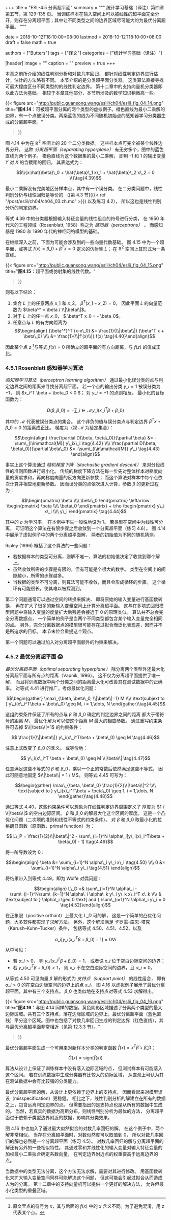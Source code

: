 +++
title = "ESL-4.5 分离超平面"
summary = """
统计学习基础（译注）第四章第五节，第 129-135 页。
当训练样本在输入空间上可以被线性的超平面完全分开，则存在分离超平面；其中让不同类型之间的边界区域尽可能大的为最优分离超平面。
"""

date = 2018-10-12T18:10:00+08:00
lastmod = 2018-10-12T18:10:00+08:00
draft = false
math = true

authors = ["Butters"]
tags = ["译文"]
categories = ["统计学习基础（译注）"]

[header]
image = ""
caption = ""
preview = true
+++

本章之前所介绍的线性判别分析和对数几率回归，
都针对线性判定边界进行估计，估计的方法略有不同。
本节介绍的是分类超平面分类器。
这类算法直接寻找可最大程度区分不同类型的的线性判定边界。
第十二章中的支持向量机分类器即以此方法为基础。
相较于本章其他部分，本节所涉及的数学知识稍微高一些。

{{< figure src="http://public.guansong.wang/eslii/ch04/eslii_fig_04_14.png"
  title="**图4.14**：可被超平面分离的两个类型的虚拟例子。橙色直线为最小二乘解的边界，有一个点被误分类。两条蓝色的线为不同随机初始点的感知器学习分类器生成的分离超平面。"
>}}

图 4.14 中为在 $\mathbb{R}^2$ 空间上的 20 个二分类数据。
这些样本点可完全被某个线性边界分开。
这种 *分离超平面（separating hyperplane）* 有无穷多个，图中的蓝色直线为两个例子。
橙色直线为这个数据集的最小二乘解，
即用 -1 和 1 的输出变量 $Y$ 对 $X$ 的含截距的回归，
其表达式为：

$$\\{x:\hat{\beta}\_0 + \hat{\beta}\_1 x\_1 + \hat{\beta}\_2 x\_2 = 0
\\}\tag{4.39}$$

最小二乘解没有完美地区分样本点，其中有一个误分类。
在二分类问题中，线性判别分析与线性回归是等价的
（[第 4.3 节]({{< ref "/post/eslii/ch04/ch04_03.zh.md" >}}) 以及练习 4.2），
所以这也是线性判别分析的判定边界。

等式 4.39 中的分类器根据输入特征变量的线性组合的符号进行分类，
在 1950 年代末的工程领域（Rosenblatt, 1958）称之为 *感知器（perceptrons）* 。
而感知器是 1980 和 1990 年代的神经网络模型的基础。

在继续深入之前，下面为可能会涉及到的一些向量代数基础。
图 4.15 中为一个超平面，或等式 $f(x) = \beta\_0 + \beta^T x = 0$ 定义的仿射集 $L$；
在 $\mathbb{R}^2$ 空间上其形式为一条直线。

{{< figure src="http://public.guansong.wang/eslii/ch04/eslii_fig_04_15.png"
  title="**图4.15**：超平面或仿射集的线性代数。"
>}}

则有以下结论：

1. 集合 $L$ 上的任意两点 $x\_1$ 和 $x\_2$，
   $\beta^T(x\_1 - x\_2) = 0$，
   因此平面 $L$ 的向量范数为 $\beta^* = \beta / \\|\beta\\|$。
2. 对于 $L$ 上的任一点 $x\_0$，
   $ \beta^T x\_0 = - \beta\_0$。
3. 任意点与 $L$ 的有方向距离为
  $$\begin{align}
  {\beta^*}^T (x-x\_0) &=
    \frac{1}{\\|\beta\\|} (\beta^T x + \beta\_0) \\\\ &=
    \frac{1}{\\|f'(x)\\|} f(x)
  \tag{4.40}\end{align}$$

因此某个点 $z$ [^1]与等式 $f(x)=0$ 所确立的超平面的有方向距离，与 $f(z)$ 的值成正比。

### 4.5.1 Rosenblatt 感知器学习算法

*感知器学习算法（perceptron learning algorithm）*
通过最小化误分类的点与判定边界之间的距离来寻找分离超平面。
若一个点的输出分类 $y\_i = 1$ 被误分类为 $-1$，
则 $x\_i^T \beta + \beta\_0 < 0 $；
对 $y\_i = -1$ 的点则相反。
最小化的目标函数为：

$$D(\beta, \beta\_0) = -\sum\_{i\in\mathcal{M}} y\_i(x\_i^T\beta + \beta\_0)
\tag{4.41}$$

其中的 $\mathcal{M}$ 代表被误分类点的集合。
这个非负的值与误分类点与判定边界 $\beta^T x + \beta\_0=0$ 的距离成正比。
梯度为（视 $\mathcal{M}$ 为给定集合）：

$$\begin{align}
\frac{\partial D(\beta, \beta\_0)}{\partial \beta} &=
-\sum\_{i\in\mathcal{M}} y\_ix\_i 
\tag{4.42} \\\\ \frac{\partial D(\beta, \beta\_0)}{\partial \beta\_0} &=
-\sum\_{i\in\mathcal{M}} y\_i \tag{4.43}
\end{align}$$

事实上这个算法通过
*随机梯度下降（stochastic gradient descent）*
来对分段线性的准则函数进行最小化。
传统的梯度下降方法在每一步先对整体样本对梯度向量的贡献求和，再向梯度向量的反方向更新参数；
而这个算法对样本中每个点依次计算并相应地更新参数。
因而误分类的点依次进入计算，参数 $\beta$ 的更新过程为：

$$\begin{pmatrix} \beta \\\\ \beta\_0 \end{pmatrix}
\leftarrow
\begin{pmatrix} \beta \\\\ \beta\_0 \end{pmatrix} +
\rho \begin{pmatrix} y\_i x\_i \\\\ y\_i \end{pmatrix}
\tag{4.44}$$

其中的 $\rho$ 为学习率，
在本例中不失一般性地设为 1。
若类型在空间中为线性可分离，
可证明这个算法在有限步骤之后收敛到一个分离超平面（练习 4.6）。
图 4.14 中展示了虚拟例子中的两个分离超平面解，
两者的初始值为不同的随机猜测。

Ripley (1996) 概括了这个算法的一些问题：

* 若数据样本的类型可分离，则解不唯一，算法的初始值决定了收敛到哪个解上。
* 虽然收敛所需的步骤是有限的，但有可能是个很大的数字。
  类型在空间上的间隙越小，所需的步骤越多。
* 当数据的类型不可分离，则算法可能不收敛，而且会形成循环的步骤。
  这个循环有可能很长，使其难以被探测到。

第二个问题通常可以通过空间的转换来解决，
即将原始的输入变量进行基函数转换，
再在扩大了很多的新输入变量空间上计算分离超平面。
这与在多项式回归模型问题中将输入变量的度量扩大后残差会接近于 0 的原理类似。
算法并不总会完全分离数据点，
一个简单的例子是当两个不同类型都包含某个输入变量完全相同的点。
另外，完全分离数据点的模型很可能存在过拟合而泛化表现差，因而并不是所追求的目标。
本节末位会重提这个观点。

第一个问题可以通过加入对分离超平面额外的约束来解决。

### 4.5.2 最优分离超平面 :scream:

*最优分离超平面（optimal separating hyperplane）*
除分离两个类型外还最大化分离超平面与所有点的距离（Vapnik, 1996）。
这不仅为分离超平面提供了唯一解，
而且将训练数据中两个分类之间的距离最大化可改善其在测试数据中的正确率。
对等式 4.41 进行推广，考虑最优化问题：

$$\begin{gather}
\max\_{\beta, \beta\_0, \\|\beta\\|=1} M \\\\ \text{subjext to }
y\_i(x\_i^T\beta + \beta\_0) \geq M, i = 1,\dots, N
\end{gather}\tag{4.45}$$

这组约束条件保证了所有的点与 $\beta$ 和 $\beta\_0$ 确定的判定边界之间的距离
都大于带符号的距离 $M$，
最优化解为可以使这个距离 $M$ 最大的相应参数。
通过重写约束条件可去掉 $\\|\beta\\|=1$ 的约束条件：

$$ \frac{1}{\\|\beta\\|} y\_i(x\_i^T\beta + \beta\_0) \geq M
\tag{4.46}$$

注意上式改变了 $\beta\_0$ 的含义。
或等价地：

$$ y\_i(x\_i^T \beta + \beta\_0) \geq M \\|\beta\\|
\tag{4.47}$$

任意满足这些不等式的 $\beta$ 和 $\beta\_0$，乘以一个正的常数后依然满足这些不等式，
因此可随意地固定 $\\|\beta\\| = 1 / M$。
则等式 4.45 可写为：

$$\begin{gather}
\max\_{\beta, \beta\_0} \frac{1}{2}\\|\beta\\|^2 \\\\ \text{subjext to }
y\_i(x\_i^T\beta + \beta\_0) \geq 1, i = 1,\dots, N
\end{gather}\tag{4.48}$$

通过等式 4.40，这些约束条件可以想象为在线性判定边界周围定义了
厚度为 $1 / \\|\beta\\|$ 的空白边际区间。
$\beta$ 和 $\beta\_0$ 的解最大化这个区间的厚度。
这是一个凸优化问题（二次项的准则和线性不等式的约束条件）。
对 $\beta$ 和 $\beta\_0$ 取最小化的拉格朗日函数（原函数，primal function）为：

$$ L\_P = \frac{1}{2}\\|\beta\\|^2 -
  \sum\_{i=1}^N \alpha\_i[y\_i(x\_i^T\beta + \beta\_0) - 1]
\tag{4.49}$$

将一阶导数设为 0：

$$\begin{align}
\beta &= \sum\_{i=1}^N \alpha\_i y\_i x\_i
\tag{4.50} \\\\ 0 &=
\sum\_{i=1}^N \alpha\_i y\_i \tag{4.51}
\end{align}$$

将结果带入到等式 4.49，即为 Wolfe 对偶问题：

$$\begin{align}
L\_D =& \sum\_{i=1}^N \alpha\_i -
  \sum\_{i=1}^N\sum\_{k=1}^N \alpha\_i \alpha\_k y\_i y\_k x\_i^T x\_k \\\\ &
\text{subject to } \alpha\_i \geq 0 \text{ and } \sum\_{i=1}^N \alpha\_i y\_i = 0
\tag{4.52}\end{align}$$

在正象限（positive orthant）上最大化 $L\_D$ 可的解，
这是一个简单的凸优化问题，大多软件都实现了求解方法。
另外，这个解须满足
卡罗需-库恩-塔克（Karush–Kuhn–Tucker）条件，
包括等式 4.50、4.51、4.52、以及

$$ \alpha\_i[y\_i(x\_i^T\beta + \beta\_0) - 1] = 0  \forall i
\tag{4.53}$$

从中可见：

* 若 $\alpha\_i > 0$，
  则 $y\_i(x\_i^T \beta + \beta\_0) = 1$，
  或者说 $x\_i$ 位于空白边际空间的边界；
* 若 $y\_i(x\_i^T \beta + \beta\_0) > 1$，
  则 $x\_i$ 不在空白边际空间的边界，且 $\alpha\_i = 0$。

从等式 4.50 可见向量 $\beta$ 解的形式为 *支持点（support point）* 的线性组合，
即有 $\alpha\_i>0$ 的在空白边际空间的边界上的点 $x\_i$。
图 4.16 以虚拟例子展示了最优分离超平面，其中有三个支持点。
$\beta\_0$ 也类似地在支持点对等式 4.53 求解得出。


{{< figure src="http://public.guansong.wang/eslii/ch04/eslii_fig_04_16.png"
  title="**图4.16**：与图 4.14 同样的数据。黄色阴影区域描述了分离两个类型的最大边际区域。共有三个支持点，落在边际区域的边界上，最优分离超平面（蓝色直线）平分这个区域。图中也包括了对数几率回归生成的判定边界（红色直线），其与最优分离超平面非常相近（见第 12.3.3 节）。"
>}}

最优分离超平面生成一个可用来对新样本分类的判定函数
$\hat{f}(x) = x^T \hat{\beta} + \hat{\beta}\_0$：

$$ \hat{G}(x) = \text{sign}(\hat{f}(x))
\tag{4.54}$$

算法从设计上保证了训练样本中没有落入边际区域的点，
但测试样本有可能落入这个区间。
若在训练数据中生成分类器有比较大的边际区域，
从直观上可认为其在测试数据中会有比较强的分类能力。

最优分离超平面的解，从设计上更依赖于边界上的支持点，
因而看起来对模型误设（misspecification）更稳健。
相比之下，线性判别分析的解建立在所有的数据之上，包含远离判定边界的点。
但需要指出的是支持点也是从所有的数据中生成的。
当然，若真实的数据为高斯分布，则线性判别分析为最优的方法，
分离超平面过于依赖于类型边界附近的数据，影响其分类效果。

图 4.16 中也加入了通过最大似然拟合的对数几率回归的解。
在这个例子中，两个解非常相似。
当存在分离超平面时，对数似然度可以取值到 0，
所以对数几率回归的解也必然是一个分离超平面（练习 4.5）。
对数几率回归的解与分离超平面的解还有另外的一些相似特性。
其通过零和并线性化的输入变量对输入特征变量的加权最小二乘拟合确定系数向量，
在判定边界附近点的权重要高于远离边界的点。

当数据中的类型无法分离，这个方法无法求解，需要对其进行修改。
用基函数转化来扩大输入变量空间同样可能解决这个问题，
但这可能会引起过拟合从而造成人为的分离。
第十二章中的支持向量机可以提供一个更好的解决方法，
允许但最小化类型的重叠区域。

[^1]: 原文里点的符号为 $x$，其与后面的 $f(x)$ 中的 $x$ 含义不同。为了避免混淆，用 $z$ 代表某个点。